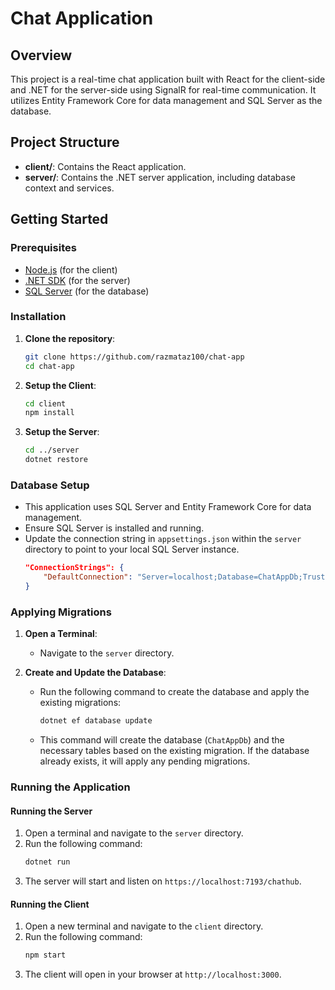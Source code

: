 # Chat Application

## Overview
This project is a real-time chat application built with React for the client-side and .NET for the server-side using SignalR for real-time communication. It utilizes Entity Framework Core for data management and SQL Server as the database.

## Project Structure
- **client/**: Contains the React application.
- **server/**: Contains the .NET server application, including database context and services.

## Getting Started

### Prerequisites
- [Node.js](https://nodejs.org/) (for the client)
- [.NET SDK](https://dotnet.microsoft.com/download) (for the server)
- [SQL Server](https://www.microsoft.com/en-us/sql-server/sql-server-downloads) (for the database)

### Installation

1. **Clone the repository**:
    ```bash
    git clone https://github.com/razmataz100/chat-app
    cd chat-app
    ```

2. **Setup the Client**:
    ```bash
    cd client
    npm install
    ```

3. **Setup the Server**:
    ```bash
    cd ../server
    dotnet restore
    ```

### Database Setup
- This application uses SQL Server and Entity Framework Core for data management.
- Ensure SQL Server is installed and running.
- Update the connection string in `appsettings.json` within the `server` directory to point to your local SQL Server instance. 
    ```json
    "ConnectionStrings": {
        "DefaultConnection": "Server=localhost;Database=ChatAppDb;Trusted_Connection=True;"
    }
    ```

### Applying Migrations
1. **Open a Terminal**:
   - Navigate to the `server` directory.

2. **Create and Update the Database**:
   - Run the following command to create the database and apply the existing migrations:
     ```bash
     dotnet ef database update
     ```
   - This command will create the database (`ChatAppDb`) and the necessary tables based on the existing migration. If the database already exists, it will apply any pending migrations.

### Running the Application

#### Running the Server
1. Open a terminal and navigate to the `server` directory.
2. Run the following command:
    ```bash
    dotnet run
    ```
3. The server will start and listen on `https://localhost:7193/chathub`.

#### Running the Client
1. Open a new terminal and navigate to the `client` directory.
2. Run the following command:
    ```bash
    npm start
    ```
3. The client will open in your browser at `http://localhost:3000`.